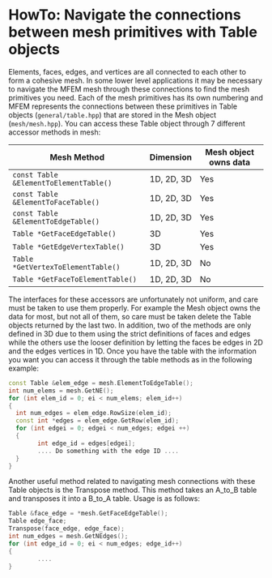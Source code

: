 # HowTo:  Navigate the connections between mesh primitives with Table objects

Elements, faces, edges, and vertices are all connected to each other to form a cohesive
mesh.  In some lower level applications it may be necessary to navigate the MFEM mesh
through these connections to find the mesh primitives you need.  Each of the mesh primitives
has its own numbering and MFEM represents the connections between these primitives in
Table objects (`general/table.hpp`) that are stored in the Mesh object
(`mesh/mesh.hpp`).  You can access these Table object through 7 different
accessor methods in mesh:

|              Mesh Method                  | Dimension   | Mesh object owns data |
|-------------------------------------------|-------------|-----------------------|
| `const Table &ElementToElementTable()`| 1D, 2D, 3D  |          Yes          |
| `const Table &ElementToFaceTable()`   | 1D, 2D, 3D  |          Yes          |
| `const Table &ElementToEdgeTable()`   | 1D, 2D, 3D  |          Yes          |
| `Table *GetFaceEdgeTable()`           |     3D      |          Yes          |
| `Table *GetEdgeVertexTable()`         |     3D      |          Yes          |
| `Table *GetVertexToElementTable()`    | 1D, 2D, 3D  |          No           |
| `Table *GetFaceToElementTable()`      | 1D, 2D, 3D  |          No           |

The interfaces for these accessors are unfortunately not uniform, and care must be
taken to use them properly.  For example the Mesh object owns the data for most, but not
all of them, so care must be taken delete the Table objects returned by the last two.  In
addition, two of the methods are only defined in 3D due to them using the strict definitions
of faces and edges while the others use the looser definition by letting the faces be edges
in 2D and the edges vertices in 1D.  Once you have the table with the information you want
you can access it through the table methods as in the following example:

```c++
const Table &elem_edge = mesh.ElementToEdgeTable();
int num_elems = mesh.GetNE();
for (int elem_id = 0; ei < num_elems; elem_id++)
{
  int num_edges = elem_edge.RowSize(elem_id);
  const int *edges = elem_edge.GetRow(elem_id);
  for (int edgei = 0; edgei < num_edges; edgei ++)
  {
        int edge_id = edges[edgei];
        .... Do something with the edge ID ....
  }
}
```

Another useful method related to navigating mesh connections with these Table objects is
the Transpose method.  This method takes an A_to_B table and transposes it into a B_to_A
table.  Usage is as follows:

```c++
Table &face_edge = *mesh.GetFaceEdgeTable();
Table edge_face;
Transpose(face_edge, edge_face);
int num_edges = mesh.GetNEdges();
for (int edge_id = 0; ei < num_edges; edge_id++)
{
        ....
}
```
